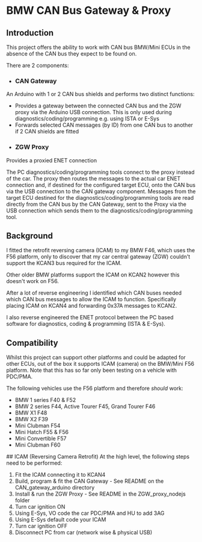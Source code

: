# BMW CAN Bus Gateway & Proxy
## Introduction
This project offers the ability to work with CAN bus BMW/Mini ECUs in the absence of the CAN bus they expect to be found on.

There are 2 components:
* ### CAN Gateway
An Arduino with 1 or 2 CAN bus shields and performs two distinct functions:
 * Provides a gateway between the connected CAN bus and the ZGW proxy via the Arduino USB connection. This is only used during diagnostics/coding/programming e.g. using ISTA or E-Sys
 * Forwards selected CAN messages (by ID) from one CAN bus to another if 2 CAN shields are fitted
* ### ZGW Proxy
Provides a proxied ENET connection

The PC diagnostics/coding/programming tools connect to the proxy instead of the car. The proxy then routes the messages to the actual car ENET connection and, if destined for the configured target ECU, onto the CAN bus via the USB connection to the CAN gateway component. Messages from the target ECU destined for the diagnostics/coding/programming tools are read directly from the CAN bus by the CAN Gateway, sent to the Proxy via the USB connection which sends them to the diagnostics/coding/programming tool.

## Background
I fitted the retrofit reversing camera (ICAM) to my BMW F46, which uses the F56 platform, only to discover that my car central gateway (ZGW) couldn't support the KCAN3 bus required for the ICAM.

Other older BMW platforms support the ICAM on KCAN2 however this doesn't work on F56.

After a lot of reverse engineering I identified which CAN buses needed which CAN bus messages to allow the ICAM to function. Specifically placing ICAM on KCAN4 and forwarding 0x37A messages to KCAN2.

I also reverse engineered the ENET protocol between the PC based software for diagnostics, coding & programming (ISTA & E-Sys).

## Compatibility
Whilst this project can support other platforms and could be adapted for other ECUs,
out of the box it supports ICAM (camera) on the BMW/Mini F56 platform. Note that this has so far only been testing on a vehicle with PDC/PMA.

The following vehicles use the F56 platform and therefore _should_ work:
* BMW 1 series F40 & F52
* BMW 2 series F44, Active Tourer F45, Grand Tourer F46
* BMW X1 F48
* BMW X2 F39
* Mini Clubman F54
* Mini Hatch F55 & F56
* Mini Convertible F57
* Mini Clubman F60

## ICAM (Reversing Camera Retrofit)
At the high level, the following steps need to be performed:
1. Fit the ICAM connecting it to KCAN4
2. Build, program & fit the CAN Gateway - See README on the CAN_gateway_arduino directory
3. Install & run the ZGW Proxy - See README in the ZGW_proxy_nodejs folder
4. Turn car ignition ON
5. Using E-Sys, VO code the car PDC/PMA and HU to add 3AG
6. Using E-Sys default code your ICAM
7. Turn car ignition OFF
8. Disconnect PC from car (network wise & physical USB)
